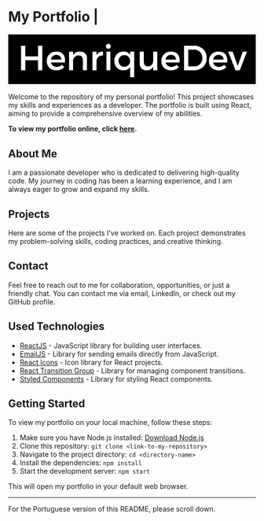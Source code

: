 # My Portfolio | 

![Portfolio Logo](./public/henriqdevreadme.png)

Welcome to the repository of my personal portfolio! This project showcases my skills and experiences as a developer. The portfolio is built using React, aiming to provide a comprehensive overview of my abilities.

**To view my portfolio online, click [here](https://my-portfolio-henriquepx.vercel.app/).**

## About Me

I am a passionate developer who is dedicated to delivering high-quality code. My journey in coding has been a learning experience, and I am always eager to grow and expand my skills.

## Projects

Here are some of the projects I've worked on. Each project demonstrates my problem-solving skills, coding practices, and creative thinking.

## Contact

Feel free to reach out to me for collaboration, opportunities, or just a friendly chat. You can contact me via email, LinkedIn, or check out my GitHub profile.

## Used Technologies

- [ReactJS](https://reactjs.org/) - JavaScript library for building user interfaces.
- [EmailJS](https://www.npmjs.com/package/emailjs) - Library for sending emails directly from JavaScript.
- [React Icons](https://react-icons.github.io/react-icons/) - Icon library for React projects.
- [React Transition Group](http://reactcommunity.org/react-transition-group/) - Library for managing component transitions.
- [Styled Components](https://styled-components.com/) - Library for styling React components.

## Getting Started

To view my portfolio on your local machine, follow these steps:

1. Make sure you have Node.js installed: [Download Node.js](https://nodejs.org/)
2. Clone this repository: `git clone <link-to-my-repository>`
3. Navigate to the project directory: `cd <directory-name>`
4. Install the dependencies: `npm install`
5. Start the development server: `npm start`

This will open my portfolio in your default web browser.

---

For the Portuguese version of this README, please scroll down.